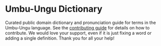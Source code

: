 
# Umbu-Ungu Dictionary

Curated public domain dictionary and pronunciation guide for terms in the Umbu-Ungu language. See the [contributing guide](https://github.com/drumworkteam/term/blob/make/.github/contributing.md) for details on how to contribute. We would love your support, even if it is just fixing a word or adding a single definition. Thank you for all your help!